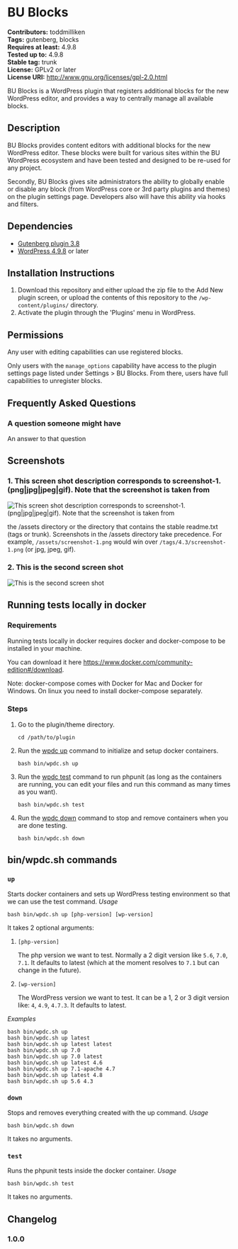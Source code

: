 # BU Blocks #

**Contributors:** toddmilliken  
**Tags:** gutenberg, blocks  
**Requires at least:** 4.9.8  
**Tested up to:** 4.9.8  
**Stable tag:** trunk  
**License:** GPLv2 or later  
**License URI:** http://www.gnu.org/licenses/gpl-2.0.html  

BU Blocks is a WordPress plugin that registers additional blocks for the
new WordPress editor, and provides a way to centrally manage all available
blocks.

## Description ##

BU Blocks provides content editors with additional blocks for the new
WordPress editor. These blocks were built for various sites within the
BU WordPress ecosystem and have been tested and designed to be re-used
for any project.

Secondly, BU Blocks gives site administrators the ability to globally
enable or disable any block (from WordPress core or 3rd party plugins
and themes) on the plugin settings page. Developers also will have this
ability via hooks and filters.

## Dependencies ##
* [Gutenberg plugin 3.8](https://wordpress.org/plugins/gutenberg/)
* [WordPress 4.9.8](https://wordpress.org/download/) or later

## Installation Instructions ##
1. Download this repository and either upload the zip file to the Add New
   plugin screen, or upload the contents of this repository to the
   `/wp-content/plugins/` directory.
1. Activate the plugin through the 'Plugins' menu in WordPress.

## Permissions ##
Any user with editing capabilities can use registered blocks.

Only users with the `manage_options` capability have access to the plugin settings
page listed under Settings > BU Blocks. From there, users have full capabilities
to unregister blocks.

## Frequently Asked Questions ##

### A question someone might have ###

An answer to that question

## Screenshots ##

### 1. This screen shot description corresponds to screenshot-1.(png|jpg|jpeg|gif). Note that the screenshot is taken from ###
![This screen shot description corresponds to screenshot-1.(png|jpg|jpeg|gif). Note that the screenshot is taken from](http://ps.w.org/bu-blocks/assets/screenshot-1.png)

the /assets directory or the directory that contains the stable readme.txt (tags or trunk). Screenshots in the /assets
directory take precedence. For example, `/assets/screenshot-1.png` would win over `/tags/4.3/screenshot-1.png`
(or jpg, jpeg, gif).
### 2. This is the second screen shot ###
![This is the second screen shot](http://ps.w.org/bu-blocks/assets/screenshot-2.png)


## Running tests locally in docker ##
### Requirements ###
Running tests locally in docker requires docker and docker-compose to be installed in your machine.

You can download it here https://www.docker.com/community-edition#/download.

Note: docker-compose comes with Docker for Mac and Docker for Windows. On linux you need to install docker-compose separately.

### Steps ###
1. Go to the plugin/theme directory.
	```
	cd /path/to/plugin
	```
1. Run the [wpdc up](#up) command to initialize and setup docker containers.
	```
	bash bin/wpdc.sh up
	```
1. Run the [wpdc test](#test) command to run phpunit (as long as the containers are running, you can edit your files and run this command as many times as you want).
	```
	bash bin/wpdc.sh test
	```
1. Run the [wpdc down](#down) command to stop and remove containers when you are done testing.
	```
	bash bin/wpdc.sh down
	```

## bin/wpdc.sh commands ##
### `up` ###
Starts docker containers and sets up WordPress testing environment so that we can use the test command.
*Usage*
```
bash bin/wpdc.sh up [php-version] [wp-version]
```
It takes 2 optional arguments:
1. `[php-version]`

	The php version we want to test. Normally a 2 digit version like `5.6`, `7.0`, `7.1`. It defaults to latest (which at the moment resolves to `7.1` but can change in the future).
1. `[wp-version]`

	The WordPress version we want to test. It can be a 1, 2 or 3 digit version like: `4`, `4.9`, `4.7.3`. It defaults to latest.

*Examples*
```
bash bin/wpdc.sh up
bash bin/wpdc.sh up latest
bash bin/wpdc.sh up latest latest
bash bin/wpdc.sh up 7.0
bash bin/wpdc.sh up 7.0 latest
bash bin/wpdc.sh up latest 4.6
bash bin/wpdc.sh up 7.1-apache 4.7
bash bin/wpdc.sh up latest 4.8
bash bin/wpdc.sh up 5.6 4.3
```

### `down` ###
Stops and removes everything created with the up command.
*Usage*
```
bash bin/wpdc.sh down
```
It takes no arguments.

### `test` ###
Runs the phpunit tests inside the docker container.
*Usage*
```
bash bin/wpdc.sh test
```
It takes no arguments.


## Changelog ##

### 1.0.0 ###
